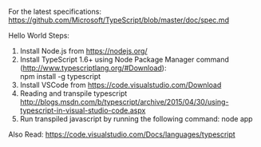 For the latest specifications:
https://github.com/Microsoft/TypeScript/blob/master/doc/spec.md

Hello World Steps:

1. Install Node.js from https://nodejs.org/
2. Install TypeScript 1.6+ using Node Package Manager command (http://www.typescriptlang.org/#Download):  
			npm install -g typescript
3. Install VSCode from https://code.visualstudio.com/Download
4. Reading and transpile typescript http://blogs.msdn.com/b/typescript/archive/2015/04/30/using-typescript-in-visual-studio-code.aspx
5. Run transpiled javascript by running the following command:
		node app

		
Also Read:
https://code.visualstudio.com/Docs/languages/typescript